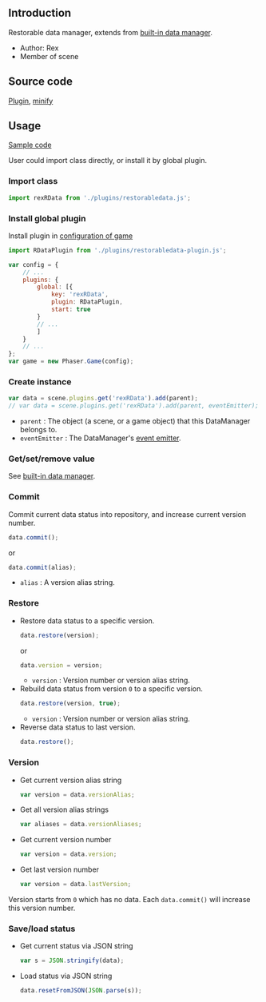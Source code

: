 ## Introduction

Restorable data manager, extends from [built-in data manager](datamanager.md).

- Author: Rex
- Member of scene

## Source code

[Plugin](https://github.com/rexrainbow/phaser3-rex-notes/blob/master/plugins/restorabledata-plugin.js), [minify](https://github.com/rexrainbow/phaser3-rex-notes/blob/master/dist/rexrestorabledataplugin.min.js)

## Usage

[Sample code](https://github.com/rexrainbow/phaser3-rex-notes/tree/master/examples/restorabledata)

User could import class directly, or install it by global plugin.

### Import class

```javascript
import rexRData from './plugins/restorabledata.js';
```

### Install global plugin

Install plugin in [configuration of game](game.md#configuration)

```javascript
import RDataPlugin from './plugins/restorabledata-plugin.js';

var config = {
    // ...
    plugins: {
        global: [{
            key: 'rexRData',
            plugin: RDataPlugin,
            start: true
        }
        // ...
        ]
    }
    // ...
};
var game = new Phaser.Game(config);
```

### Create instance

```javascript
var data = scene.plugins.get('rexRData').add(parent);
// var data = scene.plugins.get('rexRData').add(parent, eventEmitter);
```

- `parent` : The object (a scene, or a game object) that this DataManager belongs to.
- `eventEmitter` : The DataManager's [event emitter](eventemitter3.md).

### Get/set/remove value

See [built-in data manager](datamanager.md).

### Commit

Commit current data status into repository, and increase current version number.

```javascript
data.commit();
```

or

```javascript
data.commit(alias);
```

- `alias` : A version alias string.

### Restore

- Restore data status to a specific version.
    ```javascript
    data.restore(version);
    ```
    or
    ```javascript
    data.version = version;
    ```
    - `version` : Version number or version alias string.
- Rebuild data status from version `0` to a specific version.
    ```javascript
    data.restore(version, true);
    ```
    - `version` : Version number or version alias string.
- Reverse data status to last version.
    ```javascript
    data.restore();
    ```

### Version

- Get current version alias string
    ```javascript
    var version = data.versionAlias;
    ```
- Get all version alias strings
    ```javascript
    var aliases = data.versionAliases;
    ```
- Get current version number
    ```javascript
    var version = data.version;
    ```
- Get last version number
    ```javascript
    var version = data.lastVersion;
    ```

Version starts from `0` which has no data. Each `data.commit()` will increase this version number.

### Save/load status

- Get current status via JSON string
    ```javascript
    var s = JSON.stringify(data);
    ```
- Load status via JSON string
    ```javascript
    data.resetFromJSON(JSON.parse(s));
    ```